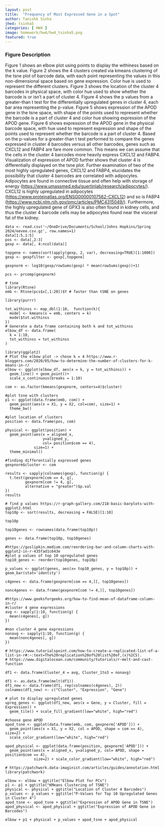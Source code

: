 ```yaml
---
layout: post
title:  "Frequency of Most Expressed Gene in a Spot"
author: Tanishk Sinha
jhed: tsinha5
categories: [ HW4 ]
image: homework/hw4/hw4_tsinha5.png
featured: true
---
```


### Figure Description
Figure 1 shows an elbow plot using points to display the withiness based on the k value. Figure 2 shows the 4 clusters created via kmeans clustering of the tsne plot of barcode data, with each point representing the values in this non-dimensional space based on gene expression. Color hue is used to represent the different clusters. Figure 3 shows the location of the cluster 4 barcodes in physical space, with color hue used to show whether the barcode is or isn’t a part of cluster 4. Figure 4 shows the p values from a greater-than t test for the differentially upregulated genes in cluster 4, each bar area representing the p-value. Figure 5 shows expression of the APOD gene in the tsne space, with shape of the points used to represent whether the barcode is a part of cluster 4 and color hue showing expression of the APOD gene. Figure 6 shows expression of the APOD gene in the physical barcode space, with hue used to represent expression and shape of the points used to represent whether the barcode is a part of cluster 4. Based on the p-values for a greater-than t test performed to compare the genes expressed in cluster 4 barcodes versus all other barcodes, genes such as CXCL12 and FABP4 are fare more common. This means we can assume that the cells in the cluster 4 barcodes more heavily express CXCL12 and FABP4. Visualization of expression of APOD further shows that cluster 4 is differentially displayed on the tsne plot. Further examination of two of the most highly upregulated genes, CXCL12 and FABP4, elucidates the possibility that cluster 4 barcodes are correlated with adipocytes. Adipocytes are found in connective tissue and often help with storage of energy (https://www.umassmed.edu/guertinlab/research/adipocytes/). CXCL12 is highly upregulated in adipocytes (https://www.proteinatlas.org/ENSG00000107562-CXCL12) and so is FABP4 (https://www.ncbi.nlm.nih.gov/pmc/articles/PMC4315049/). Furthermore, the highly upregulated gene of GPX3 is also often found in kidney cells, and thus the cluster 4 barcode cells may be adipocytes found near the visceral fat of the kidney.

```{r}
data <- read.csv('~/OneDrive/Documents/School/Johns Hopkins/Spring 2024/eevee.csv.gz', row.names=1)
data[1:5,1:5]
pos <- data[,2:3]
gexp <- data[, 4:ncol(data)]

topgene <- names(sort(apply(gexp, 2, var), decreasing=TRUE)[1:1000]) 
gexp <- gexpfilter <- gexp[,topgene]

gexpnorm <- log10(gexp/rowSums(gexp) * mean(rowSums(gexp))+1)

pcs <- prcomp(gexpnorm)

# tsne
library(Rtsne)
emb <- Rtsne(pcs$x[,1:20])$Y # faster than tSNE on genes

library(purrr)

tot_withinss <- map_dbl(1:10,  function(k){
  model <- kmeans(x = emb, centers = k)
  model$tot.withinss
})
# Generate a data frame containing both k and tot_withinss
elbow_df <- data.frame(
  k = 1:10,
  tot_withinss = tot_withinss
)

library(ggplot2)
# Plot the elbow plot -> chose k = 4 https://www.r-bloggers.com/2020/05/how-to-determine-the-number-of-clusters-for-k-means-in-r/
elbow <- ggplot(elbow_df, aes(x = k, y = tot_withinss)) +
  geom_line() + geom_point()+
  scale_x_continuous(breaks = 1:10)

com <- as.factor(kmeans(gexpnorm, centers=4)$cluster)

#plot tsne with clusters
p1 <- ggplot(data.frame(emb, com)) + 
  geom_point(aes(x = X1, y = X2, col=com), size=1) + 
  theme_bw()

#plot location of clusters
position <- data.frame(pos, com)

physical <- ggplot(position) + 
  geom_point(aes(x = aligned_x, 
                 y=aligned_y, 
                 col= position$com == 4), 
             size=1) +
  theme_minimal()

#finding differentially expressed genes
gexpnorm$cluster <- com

results <- sapply(colnames(gexp), function(g) {
  t.test(gexpnorm[com == 4, g], 
         gexpnorm[com != 4, g], 
         alternative = "greater")$p.val
})
results

# find p values https://r-graph-gallery.com/218-basic-barplots-with-ggplot2.html
top10p <- sort(results, decreasing = FALSE)[1:10]

top10p 

top10genes <- rownames(data.frame(top10p))

genes <- data.frame(top10p, top10genes)

#https://guslipkin.medium.com/reordering-bar-and-column-charts-with-ggplot2-in-r-435fad1c643e
#plot p values of top 10 upregulated genes
top10_genes <- reorder(top10genes, top10p)

p_values <- ggplot(genes, aes(x= top10_genes, y = top10p)) + geom_bar(stat='identity')

c4genes <- data.frame(gexpnorm[com == 4,][, top10genes])

nonc4genes <- data.frame(gexpnorm[com != 4,][, top10genes])

#https://www.geeksforgeeks.org/how-to-find-mean-of-dataframe-column-in-r/
#cluster 4 gene expressions
avg <- sapply(1:10, function(g) {
  mean(c4genes[, g])
})

#non cluster 4 gene expressions
nonavg <- sapply(1:10, function(g) {
  mean(nonc4genes[, g])
})

# https://www.tutorialspoint.com/how-to-create-a-replicated-list-of-a-list-in-r#:~:text=The%20replication%20of%20list%20of,(x)%2C5).
# https://www.digitalocean.com/community/tutorials/r-melt-and-cast-function

df1 <- data.frame(Cluster_4 = avg, Cluster_1to3 = nonavg)

df1 <- as.data.frame(melt(df1))
df1_new <- data.frame(df1, rep(colnames(c4genes), 2))
colnames(df1_new) <- c("Cluster", "Expression", "Gene")

# plot to display upregulated genes
upreg_genes <- ggplot(df1_new, aes(x = Gene, y = Cluster, fill = Expression)) +
  geom_tile() + scale_fill_gradient(low="white", high="red")

#choose gene APOD
apod_tsne <- ggplot(data.frame(emb, com, gexpnorm['APOD'])) +
  geom_point(aes(x = X1, y = X2, col = APOD, shape = com == 4), size=2) +
  scale_color_gradient(low="white", high="red")

apod_physical <- ggplot(data.frame(position, gexpnorm['APOD'])) + 
  geom_point(aes(x = aligned_x, y=aligned_y, col= APOD, shape = position$com == 4), 
             size=2) + scale_color_gradient(low="white", high="red")

# https://patchwork.data-imaginist.com/articles/guides/annotation.html
library(patchwork)

elbow <- elbow + ggtitle("Elbow Plot for PCs")
p1 <- p1 + ggtitle("KMeans Clustering of TSNE")
physical <- physical + ggtitle("Location of Cluster 4 Barcodes")
p_values <- p_values + ggtitle("P-Values for Top 10 Upregulated Genes in Cluster 4")
apod_tsne <- apod_tsne + ggtitle("Expression of APOD Gene in TSNE")
apod_physical <- apod_physical + ggtitle("Expression of APOD Gene in Barcodes")

elbow + p1 + physical + p_values + apod_tsne + apod_physical

```
